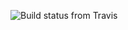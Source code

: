 
![Build status from Travis](https://travis-ci.org/tuyenhuynh/petricup-lib.svg?branch=gdx-test-failing)
